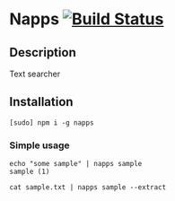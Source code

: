 # Napps [![Build Status](https://travis-ci.org/ktfth/napps.svg?branch=master)](https://travis-ci.org/ktfth/napps)

## Description

Text searcher

## Installation

```
[sudo] npm i -g napps
```

### Simple usage

```
echo "some sample" | napps sample
sample (1)
```

```
cat sample.txt | napps sample --extract
```
